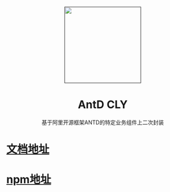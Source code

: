 <p align="center">
  <a href="">
    <img width="200" src="http://resimg.iqeq.cn/iconB.png">
  </a>
</p>

<h1 align="center">AntD CLY</h1>

<div align="center">

基于阿里开源框架ANTD的特定业务组件上二次封装
 
</div>

# [文档地址](http://cly.iqeq01.com)
# [npm地址](https://www.npmjs.com/package/antd-cly)
